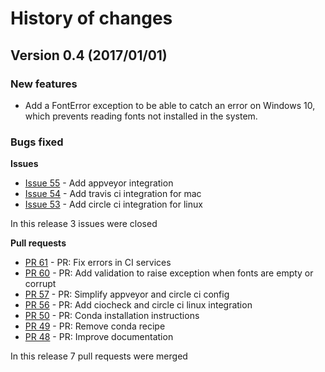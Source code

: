 # History of changes

## Version 0.4 (2017/01/01)

### New features

* Add a FontError exception to be able to catch an error on Windows 10, which
  prevents reading fonts not installed in the system.

### Bugs fixed

**Issues**

* [Issue 55](https://github.com/spyder-ide/qtawesome/issues/55) - Add appveyor integration
* [Issue 54](https://github.com/spyder-ide/qtawesome/issues/54) - Add travis ci integration for mac
* [Issue 53](https://github.com/spyder-ide/qtawesome/issues/53) - Add circle ci integration for linux

In this release 3 issues were closed

**Pull requests**

* [PR 61](https://github.com/spyder-ide/qtawesome/pull/61) - PR: Fix errors in CI services
* [PR 60](https://github.com/spyder-ide/qtawesome/pull/60) - PR: Add validation to raise exception when fonts are empty or corrupt
* [PR 57](https://github.com/spyder-ide/qtawesome/pull/57) - PR: Simplify appveyor and circle ci config
* [PR 56](https://github.com/spyder-ide/qtawesome/pull/56) - PR: Add ciocheck and circle ci linux integration
* [PR 50](https://github.com/spyder-ide/qtawesome/pull/50) - PR: Conda installation instructions
* [PR 49](https://github.com/spyder-ide/qtawesome/pull/49) - PR: Remove conda recipe
* [PR 48](https://github.com/spyder-ide/qtawesome/pull/48) - PR: Improve documentation

In this release 7 pull requests were merged
